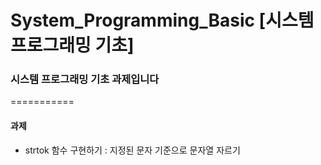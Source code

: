 # System_Programming_Basic [시스템 프로그래밍 기초]
### 시스템 프로그래밍 기초 과제입니다
===========

#### 과제
* strtok 함수 구현하기 : 지정된 문자 기준으로 문자열 자르기 
